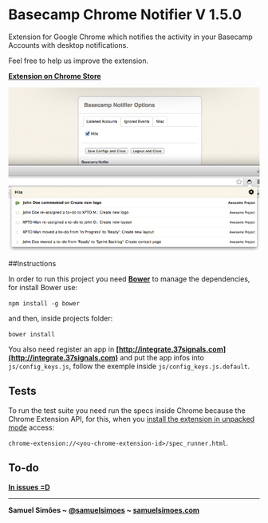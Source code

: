 # Basecamp Chrome Notifier V 1.5.0

Extension for Google Chrome which notifies the activity in your Basecamp Accounts with desktop notifications.

Feel free to help us improve the extension.

**[Extension on Chrome Store](https://chrome.google.com/webstore/detail/basecamp-notifier/fihjmkangcncdhnbnenfipalmcegljii)**

![image](demo.jpg)

##Instructions

In order to run this project you need **[Bower](http://github.com/bower/bower)** to manage the dependencies, for install Bower use:

```npm install -g bower```

and then, inside projects folder:

```bower install```

You also need register an app in **[http://integrate.37signals.com](http://integrate.37signals.com)**  and put the app infos into `js/config_keys.js`, follow the exemple inside `js/config_keys.js.default`.

## Tests

To run the test suite you need run the specs inside Chrome because the Chrome Extension API, for this, when you [install the extension in unpacked mode](http://superuser.com/a/247654/235416) access:

`chrome-extension://<you-chrome-extension-id>/spec_runner.html`.

## To-do
**[In issues =D](https://github.com/samuelsimoes/Chrome-Basecamp-Notifier/issues?state=open)**

-----------------------------------------

**Samuel Simões ~ [@samuelsimoes](https://twitter.com/samuelsimoes) ~ [samuelsimoes.com](http://samuelsimoes.com)**
